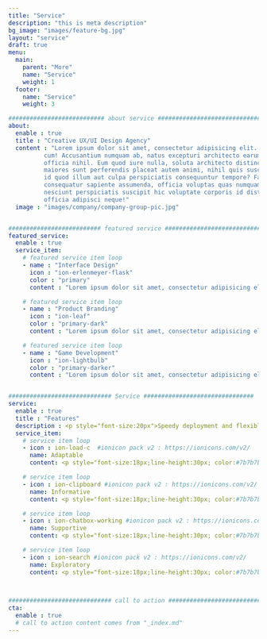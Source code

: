 ```yaml
---
title: "Service"
description: "this is meta description"
bg_image: "images/feature-bg.jpg"
layout: "service"
draft: true
menu:
  main:
    parent: "More"
    name: "Service"
    weight: 1
  footer:
    name: "Service"
    weight: 3

########################### about service #############################
about:
  enable : true
  title : "Creative UX/UI Design Agency"
  content : "Lorem ipsum dolor sit amet, consectetur adipisicing elit. Voluptate soluta corporis odit, optio
          cum! Accusantium numquam ab, natus excepturi architecto earum ipsa aliquam, illum, omnis rerum, eveniet
          officia nihil. Eum quod iure nulla, soluta architecto distinctio. Nesciunt odio ullam expedita, neque fugit
          maiores sunt perferendis placeat autem animi, nihil quis suscipit quibusdam ut reiciendis doloribus natus nemo
          id quod illum aut culpa perspiciatis consequuntur tempore? Facilis nam vitae iure quisquam eius harum
          consequatur sapiente assumenda, officia voluptas quas numquam placeat, alias molestias nisi laudantium
          nesciunt perspiciatis suscipit hic voluptate corporis id distinctio earum. Dolor reprehenderit fuga dolore
          officia adipisci neque!"
  image : "images/company/company-group-pic.jpg"


########################## featured service ############################
featured_service:
  enable : true
  service_item:
    # featured service item loop
    - name : "Interface Design"
      icon : "ion-erlenmeyer-flask"
      color : "primary"
      content : "Lorem ipsum dolor sit amet, consectetur adipisicing elit. Saepe enim impedit repudiandae omnis est temporibus."

    # featured service item loop
    - name : "Product Branding"
      icon : "ion-leaf"
      color : "primary-dark"
      content : "Lorem ipsum dolor sit amet, consectetur adipisicing elit. Saepe enim impedit repudiandae omnis est temporibus."

    # featured service item loop
    - name : "Game Development"
      icon : "ion-lightbulb"
      color : "primary-darker"
      content : "Lorem ipsum dolor sit amet, consectetur adipisicing elit. Saepe enim impedit repudiandae omnis est temporibus."


############################# Service ###############################
service:
  enable : true
  title : "Features"
  description : <p style="font-size:20px">Speedy deployment and flexible customization<br/>Tailor-made to EFL teachers</p>
  service_item:
    # service item loop
    - icon : ion-load-c  #ionicon pack v2 : https://ionicons.com/v2/
      name: Adaptable
      content: <p style="font-size:18px;line-height:30px; color:#7b7b7b">Tailored to the needs of <br/>EFL teachers</p>

    # service item loop
    - icon : ion-clipboard #ionicon pack v2 : https://ionicons.com/v2/
      name: Informative
      content: <p style="font-size:18px;line-height:30px; color:#7b7b7b">Bridging the gap between <br/>technology and EFL</p>

    # service item loop
    - icon : ion-chatbox-working #ionicon pack v2 : https://ionicons.com/v2/
      name: Supportive
      content: <p style="font-size:18px;line-height:30px; color:#7b7b7b">Providing extracurricular technical support</p>

    # service item loop
    - icon : ion-search #ionicon pack v2 : https://ionicons.com/v2/
      name: Exploratory
      content: <p style="font-size:18px;line-height:30px; color:#7b7b7b">Discovering use cases in <br/>EFL contexts</p>

 

############################# call to action #################################
cta:
  enable : true
  # call to action content comes from "_index.md"
---
```

